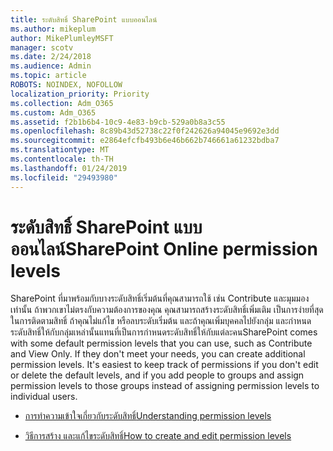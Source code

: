 ```yaml
---
title: ระดับสิทธิ์ SharePoint แบบออนไลน์
ms.author: mikeplum
author: MikePlumleyMSFT
manager: scotv
ms.date: 2/24/2018
ms.audience: Admin
ms.topic: article
ROBOTS: NOINDEX, NOFOLLOW
localization_priority: Priority
ms.collection: Adm_O365
ms.custom: Adm_O365
ms.assetid: f2b1b6b4-10c9-4e83-b9cb-529a0b8a3c55
ms.openlocfilehash: 8c89b43d52738c22f0f242626a94045e9692e3dd
ms.sourcegitcommit: e2864efcfb493b6e46b662b746661a61232bdba7
ms.translationtype: MT
ms.contentlocale: th-TH
ms.lasthandoff: 01/24/2019
ms.locfileid: "29493980"
---
```

# <a name="sharepoint-online-permission-levels"></a><span data-ttu-id="f3d43-102">ระดับสิทธิ์ SharePoint แบบออนไลน์</span><span class="sxs-lookup"><span data-stu-id="f3d43-102">SharePoint Online permission levels</span></span>

<span data-ttu-id="f3d43-p101">SharePoint ที่มาพร้อมกับบางระดับสิทธิ์เริ่มต้นที่คุณสามารถใช้ เช่น Contribute และมุมมองเท่านั้น ถ้าพวกเขาไม่ตรงกับความต้องการของคุณ คุณสามารถสร้างระดับสิทธิ์เพิ่มเติม เป็นการง่ายที่สุดในการติดตามสิทธิ์ ถ้าคุณไม่แก้ไข หรือลบระดับเริ่มต้น และถ้าคุณเพิ่มบุคคลไปยังกลุ่ม และกำหนดระดับสิทธิ์ให้กับกลุ่มเหล่านั้นแทนที่เป็นการกำหนดระดับสิทธิ์ให้กับแต่ละคน</span><span class="sxs-lookup"><span data-stu-id="f3d43-p101">SharePoint comes with some default permission levels that you can use, such as Contribute and View Only. If they don't meet your needs, you can create additional permission levels. It's easiest to keep track of permissions if you don't edit or delete the default levels, and if you add people to groups and assign permission levels to those groups instead of assigning permission levels to individual users.</span></span>
  
- [<span data-ttu-id="f3d43-106">การทำความเข้าใจเกี่ยวกับระดับสิทธิ์</span><span class="sxs-lookup"><span data-stu-id="f3d43-106">Understanding permission levels</span></span>](https://go.microsoft.com/fwlink/?linkid=867071)
    
- [<span data-ttu-id="f3d43-107">วิธีการสร้าง และแก้ไขระดับสิทธิ์</span><span class="sxs-lookup"><span data-stu-id="f3d43-107">How to create and edit permission levels</span></span>](https://go.microsoft.com/fwlink/?linkid=867072)
    

